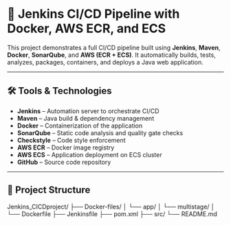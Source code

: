 # 🚀 Jenkins CI/CD Pipeline with Docker, AWS ECR, and ECS

This project demonstrates a full CI/CD pipeline built using **Jenkins**, **Maven**, **Docker**, **SonarQube**, and **AWS (ECR + ECS)**. It automatically builds, tests, analyzes, packages, containers, and deploys a Java web application.

---

## 🛠️ Tools & Technologies

- **Jenkins** – Automation server to orchestrate CI/CD
- **Maven** – Java build & dependency management
- **Docker** – Containerization of the application
- **SonarQube** – Static code analysis and quality gate checks
- **Checkstyle** – Code style enforcement
- **AWS ECR** – Docker image registry
- **AWS ECS** – Application deployment on ECS cluster
- **GitHub** – Source code repository

---

## 📁 Project Structure

Jenkins_CICDproject/
├── Docker-files/
│ └── app/
│ └── multistage/
│ └── Dockerfile
├── Jenkinsfile
├── pom.xml
├── src/
└── README.md

